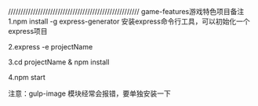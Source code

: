 /////////////////////////////////////////////////////
game-features游戏特色项目备注
1.npm install -g express-generator
  安装express命令行工具，可以初始化一个express项目

2.express -e projectName

3.cd projectName & npm install

4.npm start

注意：gulp-image 模块经常会报错，要单独安装一下
